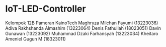 # IoT-LED-Controller
Kelompok 12B Pameran KainoTech
Maghryza Milchan Fayumi (13223036)
Adiva Rakhshanda Almashim (13223064)
Denis Fathullah (18023051)
Davin Gunawan (13223092)
Muhammad Dzaki Farhansyah (13223034)
Kheitaro Ameniel Gugun M (18323011)
